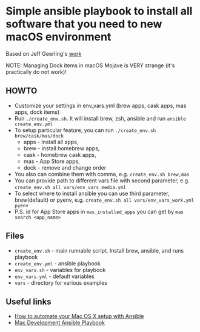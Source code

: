 # Simple ansible playbook to install all software that you need to new macOS environment

Based on Jeff Geerling's [work](https://github.com/geerlingguy/mac-dev-playbook)

NOTE: Managing Dock items in macOS Mojave is VERY strange (it's practically do not work)!

## HOWTO

* Customize your settings in env_vars.yml (brew apps, cask apps, mas apps, dock items)
* Run `./create_env.sh`. It will install brew, zsh, ansible and run `ansible create_env.yml`
* To setup particular feature, you can run `./create_env.sh brew/cask/mas/dock`
  * apps - install all apps,
  * brew - install homebrew apps,
  * cask - homebrew cask apps,
  * mas - App Store apps,
  * dock - remove and change order
* You also can combine them with comma, e.g. `create_env.sh brew,mas`
* You can provide path to different vars file with second parameter, e.g. `create_env.sh all vars/env_vars_media.yml`
* To select where to install ansible you can use third parameter, brew(default) or pyenv, e.g. `create_env.sh all vars/env_vars_work.yml pyenv`
* P.S. id for App Store apps in `mas_installed_apps` you can get by `mas search <app_name>`

## Files

* `create_env.sh` - main runnable script. Install brew, ansible, and runs playbook
* `create_env.yml` - ansible playbook
* `env_vars.sh` - variables for playbook
* `env_vars.yml` - default variables
* `vars` - directory for various examples

## Useful links

* [How to automate your Mac OS X setup with Ansible](https://blog.vandenbrand.org/2016/01/04/how-to-automate-your-mac-os-x-setup-with-ansible/)
* [Mac Development Ansible Playbook](https://github.com/geerlingguy/mac-dev-playbook)
